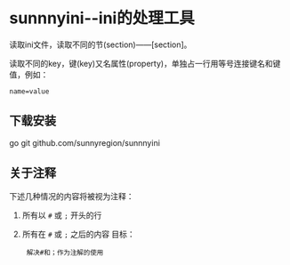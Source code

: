 # sunnnyini--ini的处理工具
读取ini文件，读取不同的节(section)——[section]。

读取不同的key，键(key)又名属性(property)，单独占一行用等号连接键名和键值，例如：

    name=value
## 下载安装
   go git github.com/sunnyregion/sunnnyini
## 关于注释

下述几种情况的内容将被视为注释：

1. 所有以 `#` 或 `;` 开头的行
2. 所有在 `#` 或 `;` 之后的内容
目标：

		解决#和；作为注解的使用